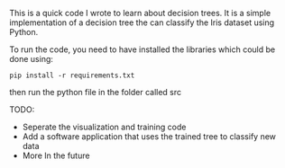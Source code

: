 This is a quick code I wrote to learn about decision trees. It is a simple implementation of a decision tree the can classify the Iris dataset using Python.

To run the code, you need to have installed the libraries which could be done using:

``` pip install -r requirements.txt ```

then run the python file in the folder called src

TODO:
- Seperate the visualization and training code
- Add a software application that uses the trained tree to classify new data
- More In the future
